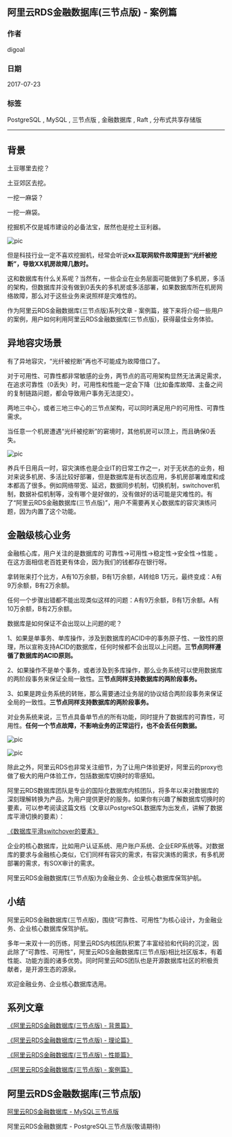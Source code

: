 ## 阿里云RDS金融数据库(三节点版) - 案例篇        
                 
### 作者                  
digoal                 
                   
### 日期                   
2017-07-23               
                            
### 标签            
PostgreSQL , MySQL , 三节点版 , 金融数据库 , Raft , 分布式共享存储版             
            
----            
             
## 背景     
土豆哪里去挖？  
  
土豆郊区去挖。  
  
一挖一麻袋？  
  
一挖一麻袋。  
  
挖掘机不仅是城市建设的必备法宝，居然也是挖土豆利器。  
  
![pic](20170723_01_pic_001.jpg)  
  
但是科技行业一定不喜欢挖掘机，经常会听说**xx互联网软件故障提到“光纤被挖断”，导致XX机房故障几数时。**     
  
这和数据库有什么关系呢？当然有，一些企业在业务层面可能做到了多机房，多活的架构，但数据库并没有做到0丢失的多机房或多活部署，如果数据库所在机房网络故障，那么对于这些业务来说照样是灾难性的。  
  
作为阿里云RDS金融数据库(三节点版)系列文章 - 案例篇，接下来将介绍一些用户的案例，用户如何利用阿里云RDS金融数据库(三节点版)，获得最佳业务体验。  
  
## 异地容灾场景  
有了异地容灾，“光纤被挖断”再也不可能成为故障借口了。  
  
对于可用性、可靠性都非常敏感的业务，两节点的高可用架构显然无法满足需求，在追求可靠性（0丢失）时，可用性和性能一定会下降（比如备库故障、主备之间的复制链路问题，都会导致用户事务无法提交）。  
  
两地三中心，或者三地三中心的三节点架构，可以同时满足用户的可用性、可靠性需求。  
  
当任意一个机房遭遇“光纤被挖断”的窘境时，其他机房可以顶上，而且确保0丢失。  
  
![pic](20170723_01_pic_002.jpg)  
  
养兵千日用兵一时，容灾演练也是企业IT的日常工作之一，对于无状态的业务，相对来说多机房、多活比较好部署，但是数据库是有状态应用，多机房部署难度和成本都高了很多。例如网络带宽、延迟，数据同步机制，切换机制，switchover机制，数据补偿机制等，没有哪个是好做的，没有做好的话可能是灾难性的。有了“阿里云RDS金融数据库(三节点版)”，用户不需要再关心数据库的容灾演练问题，因为内置了这个功能。  
  
## 金融级核心业务  
  
金融核心库，用户关注的是数据库的 可靠性->可用性->稳定性->安全性->性能 。在这方面相信老百姓更有体会，因为我们的钱都存在银行呀。  
  
拿转账来打个比方，A有10万余额，B有1万余额，A转给B 1万元，最终变成：A有9万余额，B有2万余额。  
  
任何一个步骤出错都不能出现类似这样的问题：A有9万余额，B有1万余额。A有10万余额，B有2万余额。  
   
数据库是如何保证不会出现以上问题的呢？   
  
1、如果是单事务、单库操作，涉及到数据库的ACID中的事务原子性、一致性的原理，所以宣称支持ACID的数据库，任何时候都不会出现以上问题。**三节点同样遵循了数据库的ACID原则。**  
  
2、如果操作不是单个事务，或者涉及到多库操作，那么业务系统可以使用数据库的两阶段事务来保证全局一致性。**三节点同样支持数据库的两阶段事务。**  
  
3、如果是跨业务系统的转账，那么需要通过业务层的协议结合两阶段事务来保证全局的一致性。**三节点同样支持数据库的两阶段事务。**  
  
对业务系统来说，三节点具备单节点的所有功能，同时提升了数据库的可靠性，可用性。**任何一个节点故障，不影响业务的正常运行，也不会丢任何数据。**  
  
![pic](20170723_01_pic_003.jpg)  
    
![pic](20170723_01_pic_004.jpg)  
    
除此之外，阿里云RDS也非常关注细节，为了让用户体验更好，阿里云的proxy也做了极大的用户体验工作，包括数据库切换时的零感知。  
  
阿里云RDS数据库团队是专业的国际化数据库内核团队，将多年以来对数据库的深刻理解转换为产品，为用户提供更好的服务。如果你有兴趣了解数据库切换时的要素，可以参考阅读这篇文档（文章以PostgreSQL数据库为出发点，讲解了数据库平滑切换的要素）：  
  
[《数据库平滑switchover的要素》](../201706/20170619_01.md)    
  
企业的核心数据库，比如用户认证系统、用户账户系统、企业ERP系统等。对数据库的要求与金融核心类似，它们同样有容灾的需求，有容灾演练的需求，有多机房部署的需求，有SOX审计的需求。  
  
阿里云RDS金融数据库(三节点版)为金融业务、企业核心数据库保驾护航。  
  
## 小结    
阿里云RDS金融数据库(三节点版)，围绕“可靠性、可用性”为核心设计，为金融业务、企业核心数据库保驾护航。  
    
多年一来双十一的历练，阿里云RDS内核团队积累了丰富经验和代码的沉淀，因此除了“可靠性、可用性”，阿里云RDS金融数据库(三节点版)相比社区版本，有着性能、功能方面的诸多优势。同时阿里云RDS团队也是开源数据库社区的积极贡献者，是开源生态的源泉。    
    
欢迎金融业务、企业核心数据库选用。  
    
## 系列文章          
[《阿里云RDS金融数据库(三节点版) - 背景篇》](../201707/20170709_02.md)    
         
[《阿里云RDS金融数据库(三节点版) - 理论篇》](../201707/20170710_01.md)    
          
[《阿里云RDS金融数据库(三节点版) - 性能篇》](../201707/20170713_01.md)    
          
[《阿里云RDS金融数据库(三节点版) - 案例篇》](../201707/20170723_01.md)    
           
## 阿里云RDS金融数据库(三节点版)        
[阿里云RDS金融数据库 - MySQL三节点版](https://help.aliyun.com/document_detail/51701.htm)            
            
阿里云RDS金融数据库 - PostgreSQL三节点版(敬请期待)            
            
